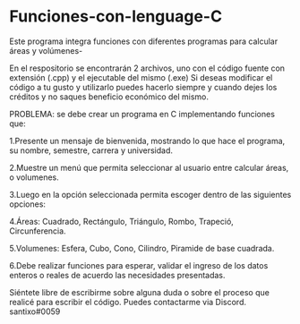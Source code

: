 # Funciones-con-lenguage-C
Este programa integra funciones con diferentes programas para calcular áreas y volúmenes-

En el respositorio se encontrarán 2 archivos, uno con el código fuente con extensión (.cpp) y el ejecutable del mismo (.exe)
Si deseas modificar el código a tu gusto y utilizarlo puedes hacerlo siempre y cuando dejes los créditos y no saques beneficio económico del mismo.

PROBLEMA: se debe crear un programa en C implementando funciones que:

1.Presente un mensaje de bienvenida, mostrando lo que hace el programa, su nombre, semestre, carrera y universidad.

2.Muestre un menú que permita seleccionar al usuario entre calcular áreas, o volumenes.

3.Luego en la opción seleccionada permita escoger dentro de las siguientes opciones:

4.Áreas: Cuadrado, Rectángulo, Triángulo, Rombo, Trapeció, Circunferencia. 

5.Volumenes: Esfera, Cubo, Cono, Cilindro, Piramide de base cuadrada.

6.Debe realizar funciones para esperar, validar el ingreso de los datos enteros o reales de acuerdo las necesidades presentadas.

Siéntete libre de escribirme sobre alguna duda o sobre el proceso que realicé para escribir el código. Puedes contactarme via Discord.
santixo#0059
